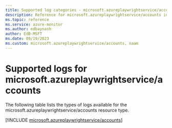 ```yaml
---
title: Supported log categories - microsoft.azureplaywrightservice/accounts
description: Reference for microsoft.azureplaywrightservice/accounts in Azure Monitor Logs.
ms.topic: reference
ms.service: azure-monitor
ms.author: edbaynash
author: EdB-MSFT
ms.date: 09/19/2023
ms.custom: microsoft.azureplaywrightservice/accounts, naam
---
```





# Supported logs for microsoft.azureplaywrightservice/accounts  
The following table lists the types of logs available for the microsoft.azureplaywrightservice/accounts resource type.
  
  
[!INCLUDE [microsoft.azureplaywrightservice/accounts](./includes/microsoft-azureplaywrightservice-accounts-logs-include.md)]
  
